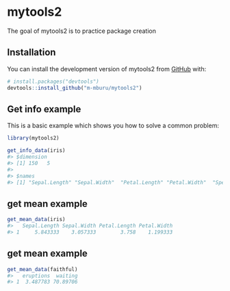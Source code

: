 
<!-- README.md is generated from README.Rmd. Please edit that file -->

# mytools2

<!-- badges: start -->
<!-- badges: end -->

The goal of mytools2 is to practice package creation

## Installation

You can install the development version of mytools2 from
[GitHub](https://github.com/) with:

``` r
# install.packages("devtools")
devtools::install_github("m-mburu/mytools2")
```

## Get info example

This is a basic example which shows you how to solve a common problem:

``` r
library(mytools2)

get_info_data(iris)
#> $dimension
#> [1] 150   5
#> 
#> $names
#> [1] "Sepal.Length" "Sepal.Width"  "Petal.Length" "Petal.Width"  "Species"
```

## get mean example

``` r
get_mean_data(iris)
#>   Sepal.Length Sepal.Width Petal.Length Petal.Width
#> 1     5.843333    3.057333        3.758    1.199333
```

## get mean example

``` r
get_mean_data(faithful)
#>   eruptions  waiting
#> 1  3.487783 70.89706
```
